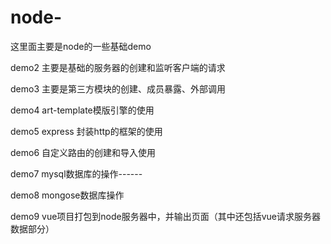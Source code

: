 # node-
这里面主要是node的一些基础demo


demo2 
主要是基础的服务器的创建和监听客户端的请求

demo3
主要是第三方模块的创建、成员暴露、外部调用

demo4
art-template模版引擎的使用

demo5
express 封装http的框架的使用

demo6
自定义路由的创建和导入使用

demo7
mysql数据库的操作------

demo8
mongose数据库操作

demo9
vue项目打包到node服务器中，并输出页面（其中还包括vue请求服务器数据部分）
